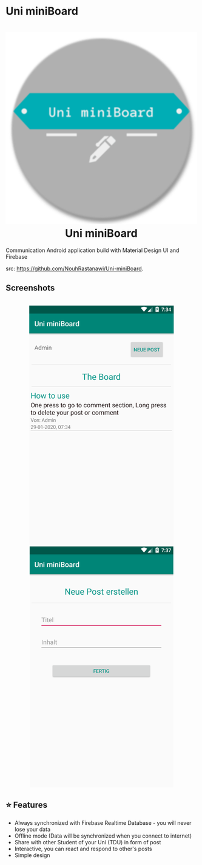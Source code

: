 # Uni miniBoard
<h1 align="center">
  <img src="https://github.com/NouhRastanawi/Uni/blob/master/Icon.png">
  <br>Uni miniBoard<br>
</h1>

Communication Android application build with Material Design UI and Firebase

src: <https://github.com/NouhRastanawi/Uni-miniBoard>.

## Screenshots

<p align="center">
  <br>
  <img src="https://github.com/NouhRastanawi/Uni/blob/master/Screenshots01.png">
  <img src="https://github.com/NouhRastanawi/Uni/blob/master/Screenshots02.png">
</p>

## :star: Features

* Always synchronized with Firebase Realtime Database - you will never lose your data
* Offline mode (Data will be synchronized when you connect to internet)
* Share with other Student of your Uni (TDU) in form of post
* Interactive, you can react and respond to other's posts
* Simple design
